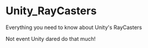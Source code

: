 # Unity_RayCasters
Everything you need to know about Unity's RayCasters

Not event Unity dared do that much!
